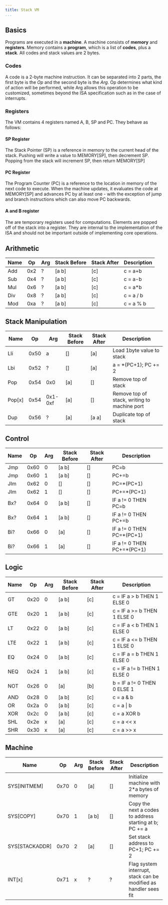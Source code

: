 ```yaml
---
title: Stack VM
...
```

## Basics

Programs are executed in a **machine**. A machine consists of **memory** and **registers**. Memory contains a **program**, which is a list of **codes**, plus a **stack**. All codes and stack values are 2 bytes.

### Codes
A code is a 2-byte machine instruction. It can be separated into 2 parts, the first byte is the *Op* and the second byte is the *Arg*. Op determines what kind of action will be performed, while Arg allows this operation to be customized, sometimes beyond the ISA specification such as in the case of interrupts.

### Registers
The VM contains 4 registers named A, B, SP and PC. They behave as follows:

#### SP Register
The Stack Pointer (SP) is a reference in memory to the current head of the stack. Pushing will write a value to MEMORY[SP], then decrement SP. Popping from the stack will increment SP, then return MEMORY[SP]

#### PC Register
The Program Counter (PC) is a reference to the location in memory of the next code to execute. When the machine updates, it evaluates the code at MEMORY[SP] and advances PC by at least one - with the exception of jump and branch instructions which can also move PC backwards.

#### A and B register
The are temporary registers used for computations. Elements are popped off of the stack into a register. They are internal to the implementation of the ISA and should not be important outside of implementing core operations.


## Arithmetic

|Name|Op|Arg|Stack Before|Stack After|Description|
|---|---|---|---|---|---|
|Add|0x2|?|[a b]|[c]| c = a+b|
|Sub|0x4|?|[a b]|[c]| c = a-b|
|Mul|0x6|?|[a b]|[c]| c = a\*b|
|Div|0x8|?|[a b]|[c]| c = a / b|
|Mod|0xa|?|[a b]|[c]| c = a % b|

## Stack Manipulation
|Name|Op|Arg|Stack Before|Stack After|Description|
|---|---|---|---|---|---|
|Lli|0x50|a|[]|[a]|Load 1byte value to stack|
|Lbi|0x52|?|[]|[a]|a = \*(PC+1); PC += 2|
|Pop|0x54|0x0|[a]|[]|Remove top of stack|
|Pop[x]|0x54|0x1-0xf|[a]|[]|Remove top of stack, writing to machine port|
|Dup|0x56|?|[a]|[a a]|Duplicate top of stack|

## Control
|Name|Op|Arg|Stack Before|Stack After|Description|
|---|---|---|---|---|---|
|Jmp|0x60|0|[a b]|[]|PC=b|
|Jmp|0x60|1|[a b]|[]|PC+=b|
|JIm|0x62|0|[]|[]|PC=\*(PC+1)|
|JIm|0x62|1|[]|[]|PC+=\*(PC+1)|
|Bx?|0x64|0|[a b]|[]|IF a != 0 THEN PC=b|
|Bx?|0x64|1|[a b]|[]|IF a != 0 THEN PC+=b|
|Bi?|0x66|0|[a]|[]|IF a != 0 THEN PC=\*(PC+1)|
|Bi?|0x66|1|[a]|[]|IF a != 0 THEN PC+=\*(PC+1)|

## Logic
|Name|Op|Arg|Stack Before|Stack After|Description|
|---|---|---|---|---|---|
|GT|0x20|0|[a b]|[c]|c = IF a > b THEN 1 ELSE 0|
|GTE|0x20|1|[a b]|[c]|c = IF a >= b THEN 1 ELSE 0|
|LT|0x22|0|[a b]|[c]|c = IF a < b THEN 1 ELSE 0|
|LTE|0x22|1|[a b]|[c]|c = IF a <= b THEN 1 ELSE 0|
|EQ|0x24|0|[a b]|[c]|c = IF a = b THEN 1 ELSE 0|
|NEQ|0x24|1|[a b]|[c]|c = IF a != b THEN 1 ELSE 0|
|NOT|0x26|0|[a]|[b]|b = IF a != 0 THEN 0 ELSE 1|
|AND|0x28|0|[a b]|[c]|c = a & b|
|OR|0x2a|0|[a b]|[c]|c = a \| b|
|XOR|0x2c|0|[a b]|[c]|c = a XOR b|
|SHL|0x2e|x|[a]|[c]|c = a << x|
|SHR|0x30|x|[a]|[c]|c = a >> x|

## Machine
|Name|Op|Arg|Stack Before|Stack After|Description|
|---|---|---|---|---|---|
|SYS[INITMEM]|0x70|0|[a]|[]|Initialize machine with 2\*a bytes of memory|
|SYS[COPY]|0x70|1|[a b]|[]|Copy the next a codes to address starting at b; PC += a|
|SYS[STACKADDR]|0x70|2|[a]|[]|Set stack address to PC+1; PC += 2|
|INT[x]|0x71|x|?|?|Flag system interrupt, stack can be modified as handler sees fit|


